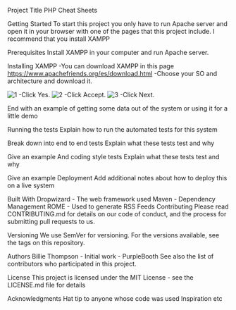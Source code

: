 Project Title
PHP Cheat Sheets

Getting Started
To start this project you only have to run Apache server and open it in your browser with one of the pages that this project include. I recommend that you install XAMPP

Prerequisites
Install XAMPP in your computer and run Apache server.

Installing XAMPP
-You can download XAMPP in this page https://www.apachefriends.org/es/download.html
-Choose your SO and architecture and download it.

![1](https://user-images.githubusercontent.com/103459716/208667159-9ac5ab11-7f53-404d-a66c-1065efc369f8.png)
-Click Yes.
![2](https://user-images.githubusercontent.com/103459716/208667197-41c9f963-9323-4b6b-8695-b60973c29edb.png)
-Click Accept.
![3](https://user-images.githubusercontent.com/103459716/208667221-03f8b800-f079-4656-8a4f-0016d603ce54.png)
-Click Next.

End with an example of getting some data out of the system or using it for a little demo

Running the tests
Explain how to run the automated tests for this system

Break down into end to end tests
Explain what these tests test and why

Give an example
And coding style tests
Explain what these tests test and why

Give an example
Deployment
Add additional notes about how to deploy this on a live system

Built With
Dropwizard - The web framework used
Maven - Dependency Management
ROME - Used to generate RSS Feeds
Contributing
Please read CONTRIBUTING.md for details on our code of conduct, and the process for submitting pull requests to us.

Versioning
We use SemVer for versioning. For the versions available, see the tags on this repository.

Authors
Billie Thompson - Initial work - PurpleBooth
See also the list of contributors who participated in this project.

License
This project is licensed under the MIT License - see the LICENSE.md file for details

Acknowledgments
Hat tip to anyone whose code was used
Inspiration
etc
